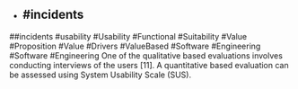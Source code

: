 - ## #incidents
##incidents #usability #Usability #Functional #Suitability #Value #Proposition #Value #Drivers #ValueBased #Software #Engineering #Software #Engineering 
One of the  qualitative based evaluations involves conducting interviews  of the users [11]. A quantitative based evaluation can be  assessed using System Usability Scale (SUS).


